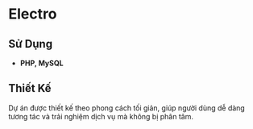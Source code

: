 # Electro

## Sử Dụng

- **PHP, MySQL**

## Thiết Kế

Dự án được thiết kế theo phong cách tối giản, giúp người dùng dễ dàng tương tác và trải nghiệm dịch vụ mà không bị phân tâm.
